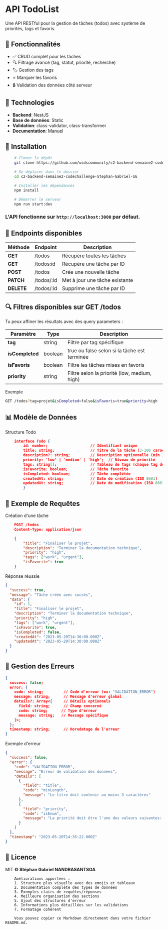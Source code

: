 # API TodoList

Une API RESTful pour la gestion de tâches (todos) avec système de priorités, tags et favoris.

## 📌 Fonctionnalités

- ✅ CRUD complet pour les tâches
- 🔍 Filtrage avancé (tag, statut, priorité, recherche)
- 🏷️ Gestion des tags
- ⭐ Marquer les favoris
- 🔒 Validation des données côté serveur

## 🔧 Technologies

- **Backend**: NestJS
- **Base de données**: Static
- **Validation**: class-validator, class-transformer
- **Documentation**: Manuel

## 🏁 Installation

```bash
    # Cloner le dépôt
    git clone https://github.com/usdscommunity/c2-backend-semaine2-codechallenge-Stephan-Gabriel-SG.git

    # Se déplacer dans le dossier
    cd c2-backend-semaine2-codechallenge-Stephan-Gabriel-SG

    # Installer les dépendances
    npm install

    # Démarrer le serveur
    npm run start:dev
```

### L'API fonctionne sur **`http://localhost:3000`** par défaut.

## 📮 Endpoints disponibles

| Méthode    | Endpoint   | Description                    |
| ---------- | ---------- | ------------------------------ |
| **GET**    | /todos     | Récupère toutes les tâches     |
| **GET**    | /todos:id  | Récupère une tâche par ID      |
| **POST**   | /todos     | Crée une nouvelle tâche        |
| **PATCH**  | /todos/:id | Met à jour une tâche existante |
| **DELETE** | /todos/:id | Supprime une tâche par ID      |

## 🔍 Filtres disponibles sur **GET /todos**

Tu peux affiner les résultats avec des query parameters :

| Paramètre       | Type    | Description                                  |
| --------------- | ------- | -------------------------------------------- |
| **tag**         | string  | Filtre par tag spécifique                    |
| **isCompleted** | boolean | true ou false selon si la tâche est terminée |
| **isFavoris**   | boolean | Filtre les tâches mises en favoris           |
| **priority**    | string  | Filtre selon la priorité (low, medium, high) |

Exemple

```sh
GET /todos?tag=projet&isCompleted=false&isFavoris=true&priority=high
```

## 📊 Modèle de Données

Structure Todo

```json
    interface Todo {
        id: number;                   // Identifiant unique
        title: string;                // Titre de la tâche (3-100 caractères)
        description?: string;         // Description optionnelle (min 10 caractères)
        priority: 'low' | 'medium' | 'high';  // Niveau de priorité
        tags: string[];               // Tableau de tags (chaque tag doit être unique)
        isFavorite: boolean;          // Tâche favorite
        isCompleted: boolean;         // Tâche complétée
        createdAt: string;            // Date de création (ISO 8601)
        updatedAt: string;            // Date de modification (ISO 8601)
        }
```

## 📨 Exemple de Requêtes

Création d'une tâche

```json
    POST /todos
    Content-Type: application/json

    {
        "title": "Finaliser le projet",
        "description": "Terminer la documentation technique",
        "priority": "high",
        "tags": ["work", "urgent"],
        "isFavorite": true
    }
```

Réponse réussie

```json
{
  "success": true,
  "message": "Tâche créée avec succès",
  "data": {
    "id": 1,
    "title": "Finaliser le projet",
    "description": "Terminer la documentation technique",
    "priority": "high",
    "tags": ["work", "urgent"],
    "isFavorite": true,
    "isCompleted": false,
    "createdAt": "2023-05-20T14:30:00.000Z",
    "updatedAt": "2023-05-20T14:30:00.000Z"
  }
}
```

## 🚨 Gestion des Erreurs

```json
{
  success: false;
  error: {
    code: string;         // Code d'erreur (ex: "VALIDATION_ERROR")
    message: string;      // Message d'erreur global
    details?: Array<{     // Détails optionnels
      field: string;      // Champ concerné
      code: string;      // Type d'erreur
      message: string;   // Message spécifique
    }>;
  };
  timestamp: string;      // Horodatage de l'erreur
}
```

Exemple d'erreur

```json
{
  "success": false,
  "error": {
    "code": "VALIDATION_ERROR",
    "message": "Erreur de validation des données",
    "details": [
      {
        "field": "title",
        "code": "minLength",
        "message": "Le titre doit contenir au moins 3 caractères"
      },
      {
        "field": "priority",
        "code": "isEnum",
        "message": "La priorité doit être l'une des valeurs suivantes: low, medium, high"
      }
    ]
  },
  "timestamp": "2023-05-20T14:35:22.000Z"
}
```

## 📜 Licence

MIT **© Stéphan Gabriel NANDRASANTSOA**

```
    Améliorations apportées :
    1. Structure plus visuelle avec des emojis et tableaux
    2. Documentation complète des types de données
    3. Exemples clairs de requêtes/réponses
    4. Meilleure organisation des sections
    5. Ajout des structures d'erreur
    6. Informations plus détaillées sur les validations
    7. Formatage cohérent

    Vous pouvez copier ce Markdown directement dans votre fichier README.md.
```
